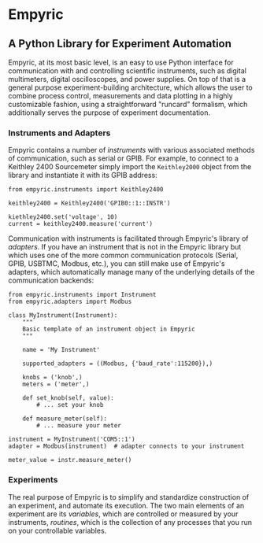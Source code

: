 # Empyric 
## A Python Library for Experiment Automation

Empyric, at its most basic level, is an easy to use Python interface for communication with and controlling scientific instruments, such as digital multimeters, digital oscilloscopes, and power supplies. On top of that is a general purpose experiment-building architecture, which allows the user to combine process control, measurements and data plotting in a highly customizable fashion, using a straightforward "runcard" formalism, which additionally serves the purpose of experiment documentation.

### Instruments and Adapters

Empyric contains a number of *instruments* with various associated methods of communication, such as serial or GPIB. For example, to connect to a Keithley 2400 Sourcemeter simply import the `Keithley2000` object from the library and instantiate it with its GPIB address:

```
from empyric.instruments import Keithley2400

keithley2400 = Keithley2400('GPIB0::1::INSTR')

kiethley2400.set('voltage', 10)
current = keithley2400.measure('current')
```

Communication with instruments is facilitated through Empyric's library of *adapters*. If you have an instrument that is not in the Empyric library but which uses one of the more common communication protocols (Serial, GPIB, USBTMC, Modbus, etc.), you can still make use of Empyric's adapters, which automatically manage many of the underlying details of the communication backends:

```
from empyric.instruments import Instrument
from empyric.adapters import Modbus

class MyInstrument(Instrument):
	"""
	Basic template of an instrument object in Empyric
	"""

	name = 'My Instrument'
	
	supported_adapters = ((Modbus, {'baud_rate':115200}),)
	
	knobs = ('knob',)
	meters = ('meter',)
	
	def set_knob(self, value):
		# ... set your knob
	
	def measure_meter(self):
		# ... measure your meter
	
instrument = MyInstrument('COM5::1')
adapter = Modbus(instrument)  # adapter connects to your instrument

meter_value = instr.measure_meter()

```

### Experiments

The real purpose of Empyric is to simplify and standardize construction of an experiment, and automate its execution. The two main elements of an experiment are its *variables*, which are controlled or measured by your instruments, *routines*, which is the collection of any processes that you run on your controllable variables.


